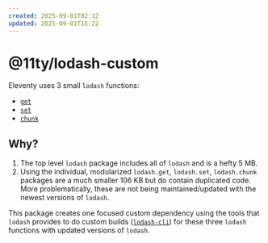 ```yaml
---
created: 2025-09-01T02:12
updated: 2025-09-01T15:22
---
```

# @11ty/lodash-custom

Eleventy uses 3 small `lodash` functions:

* [`get`](https://lodash.com/docs/4#get)
* [`set`](https://lodash.com/docs/4#set)
* [`chunk`](https://lodash.com/docs/4#chunk)

## Why?

1. The top level `lodash` package includes all of `lodash` and is a hefty 5 MB.
1. Using the individual, modularized `lodash.get`, `lodash.set`, `lodash.chunk` packages are a much smaller 106 KB but do contain duplicated code. More problematically, these are not being maintained/updated with the newest versions of `lodash`.

This package creates one focused custom dependency using the tools that `lodash` provides to do custom builds ([`lodash-cli`](https://lodash.com/custom-builds)) for these three `lodash` functions with updated versions of `lodash`.